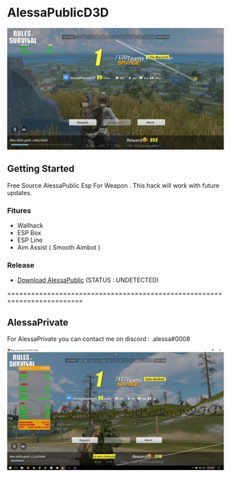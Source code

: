 # AlessaPublicD3D

![screenshot](https://github.com/alessa0008/AlessaPublicD3D/blob/master/alessapublic.png)

## Getting Started
Free Source AlessaPublic Esp For Weapon . This hack will work with future updates.

### Fitures
* Wallhack
* ESP Box
* ESP Line
* Aim Assist ( Smooth Aimbot )

### Release
* [Download AlessaPublic](https://bit.ly/2H6X2YT) (STATUS : UNDETECTED)

=========================================================================

## AlessaPrivate
For AlessaPrivate you can contact me on discord : .alessa#0008

![screenshot](https://github.com/alessa0008/AlessaPublicD3D/blob/master/alessaprivate.png)
